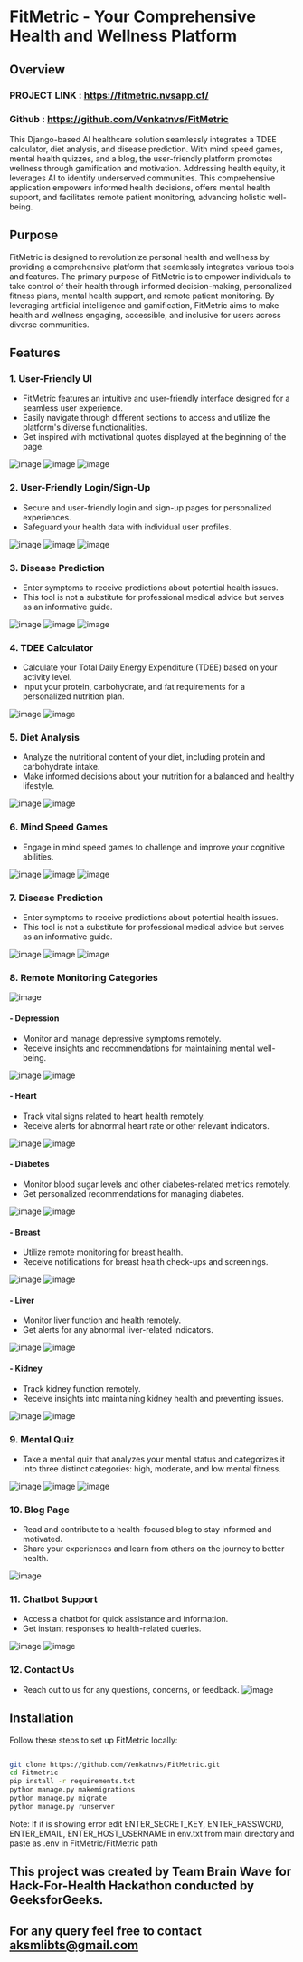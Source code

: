 # FitMetric - Your Comprehensive Health and Wellness Platform

## Overview
### PROJECT LINK : https://fitmetric.nvsapp.cf/
### Github : https://github.com/Venkatnvs/FitMetric
This Django-based AI healthcare solution seamlessly integrates a TDEE calculator, diet analysis, and disease prediction. With mind speed games, mental health quizzes, and a blog, the user-friendly platform promotes wellness through gamification and motivation. Addressing health equity, it leverages AI to identify underserved communities. This comprehensive application empowers informed health decisions, offers mental health support, and facilitates remote patient monitoring, advancing holistic well-being.

## Purpose
FitMetric is designed to revolutionize personal health and wellness by providing a comprehensive platform that seamlessly integrates various tools and features. The primary purpose of FitMetric is to empower individuals to take control of their health through informed decision-making, personalized fitness plans, mental health support, and remote patient monitoring. By leveraging artificial intelligence and gamification, FitMetric aims to make health and wellness engaging, accessible, and inclusive for users across diverse communities.

## Features

### 1. User-Friendly UI
- FitMetric features an intuitive and user-friendly interface designed for a seamless user experience.
- Easily navigate through different sections to access and utilize the platform's diverse functionalities.
- Get inspired with motivational quotes displayed at the beginning of the page.

![image](https://github.com/Venkatnvs/FitMetric/assets/134759689/dbcce0f2-ca71-40fc-82b4-934afda3ffd6)
![image](https://github.com/Venkatnvs/FitMetric/assets/134759689/e41bba8c-574e-4310-9b46-f6cb14b57019)
![image](https://github.com/Venkatnvs/FitMetric/assets/134759689/4a21f83f-a83d-41e4-a928-138aef2cfd6f)

### 2. User-Friendly Login/Sign-Up
- Secure and user-friendly login and sign-up pages for personalized experiences.
- Safeguard your health data with individual user profiles.

![image](https://github.com/Venkatnvs/FitMetric/assets/134759689/8ed54d66-4bcd-4895-a464-5145ada6e919)
![image](https://github.com/Venkatnvs/FitMetric/assets/134759689/71b189c5-0e6d-470c-aef9-0ea68ab86220)
![image](https://github.com/Venkatnvs/FitMetric/assets/134759689/4e1cc3f6-2241-443c-8fe1-7e94096d5269)

### 3. Disease Prediction
- Enter symptoms to receive predictions about potential health issues.
- This tool is not a substitute for professional medical advice but serves as an informative guide.

![image](https://github.com/Venkatnvs/FitMetric/assets/134759689/74156dfd-747d-4a08-9700-532968bc3f8e)
![image](https://github.com/Venkatnvs/FitMetric/assets/134759689/3cd753fe-c30e-4767-8c8e-6aa1ee9990af)
![image](https://github.com/Venkatnvs/FitMetric/assets/134759689/3cd3e60b-93c7-4d1e-8199-93d2b98131c0)

### 4. TDEE Calculator
- Calculate your Total Daily Energy Expenditure (TDEE) based on your activity level.
- Input your protein, carbohydrate, and fat requirements for a personalized nutrition plan.

![image](https://github.com/Venkatnvs/FitMetric/assets/134759689/f429b02b-e2d6-449a-b729-d1f1ff5abd86)
![image](https://github.com/Venkatnvs/FitMetric/assets/134759689/bafbcc99-b9cb-4faf-b736-e4e6b6954797)

### 5. Diet Analysis
- Analyze the nutritional content of your diet, including protein and carbohydrate intake.
- Make informed decisions about your nutrition for a balanced and healthy lifestyle.

![image](https://github.com/Venkatnvs/FitMetric/assets/134759689/86dc5f3c-47ff-422f-89b3-54d46333b603)
![image](https://github.com/Venkatnvs/FitMetric/assets/134759689/a317a5ab-666b-4db2-b44b-2457f2635547)


### 6. Mind Speed Games
- Engage in mind speed games to challenge and improve your cognitive abilities.

![image](https://github.com/Venkatnvs/FitMetric/assets/134759689/c64c1770-8035-4581-9892-c7b0ffa2d635)
![image](https://github.com/Venkatnvs/FitMetric/assets/134759689/a6837962-dbc7-4e6f-929c-62b9fc1e661e)
![image](https://github.com/Venkatnvs/FitMetric/assets/134759689/0f8d22a6-6984-4b48-980c-367472bf7aa0)

### 7. Disease Prediction
- Enter symptoms to receive predictions about potential health issues.
- This tool is not a substitute for professional medical advice but serves as an informative guide.

![image](https://github.com/Venkatnvs/FitMetric/assets/134759689/74156dfd-747d-4a08-9700-532968bc3f8e)
![image](https://github.com/Venkatnvs/FitMetric/assets/134759689/3cd753fe-c30e-4767-8c8e-6aa1ee9990af)
![image](https://github.com/Venkatnvs/FitMetric/assets/134759689/3cd3e60b-93c7-4d1e-8199-93d2b98131c0)

### 8. Remote Monitoring Categories

![image](https://github.com/Venkatnvs/FitMetric/assets/134759689/a936701a-57ba-4f41-a9e9-3eea5d60e78d)

#### - Depression
- Monitor and manage depressive symptoms remotely.
- Receive insights and recommendations for maintaining mental well-being.

![image](https://github.com/Venkatnvs/FitMetric/assets/134759689/425bdf08-4722-45a7-ac14-26f9001e2fd5)
![image](https://github.com/Venkatnvs/FitMetric/assets/134759689/801449f2-c0aa-43e4-93c5-068ebcf3f208)

#### - Heart
- Track vital signs related to heart health remotely.
- Receive alerts for abnormal heart rate or other relevant indicators.

![image](https://github.com/Venkatnvs/FitMetric/assets/134759689/661c314f-4618-458c-9369-2bb2d16938e0)
![image](https://github.com/Venkatnvs/FitMetric/assets/134759689/2aac8fe3-abd1-47c8-80c5-9c9e99488cae)

#### - Diabetes
- Monitor blood sugar levels and other diabetes-related metrics remotely.
- Get personalized recommendations for managing diabetes.

![image](https://github.com/Venkatnvs/FitMetric/assets/134759689/be9ffeed-9da7-4d5b-a601-25f4595627c1)
![image](https://github.com/Venkatnvs/FitMetric/assets/134759689/b1e6af71-32ee-4c26-a956-755114526e9e)

#### - Breast
- Utilize remote monitoring for breast health.
- Receive notifications for breast health check-ups and screenings.

![image](https://github.com/Venkatnvs/FitMetric/assets/134759689/b51e3da1-8c18-4a40-a404-c142a4b730bb)
![image](https://github.com/Venkatnvs/FitMetric/assets/134759689/5926f253-a0d6-4452-999e-beb37f4e65aa)

#### - Liver
- Monitor liver function and health remotely.
- Get alerts for any abnormal liver-related indicators.

![image](https://github.com/Venkatnvs/FitMetric/assets/134759689/f76e18fc-d6f9-4d06-8469-0653a5af1bbf)
![image](https://github.com/Venkatnvs/FitMetric/assets/134759689/40140b09-9900-4460-84cd-5c0bc5ac504b)

#### - Kidney
- Track kidney function remotely.
- Receive insights into maintaining kidney health and preventing issues.

![image](https://github.com/Venkatnvs/FitMetric/assets/134759689/89bea6aa-e475-4e38-9164-11094cf8397d)
![image](https://github.com/Venkatnvs/FitMetric/assets/134759689/51e21860-29b3-49af-9755-374def8ed1c9)

### 9. Mental Quiz
- Take a mental quiz that analyzes your mental status and categorizes it into three distinct categories: high, moderate, and low mental fitness.

![image](https://github.com/Venkatnvs/FitMetric/assets/134759689/6b98a5dd-a963-404f-a279-def2ac645b92)
![image](https://github.com/Venkatnvs/FitMetric/assets/134759689/092bb0a8-9702-44fb-80a6-b94772a7a8df)
![image](https://github.com/Venkatnvs/FitMetric/assets/134759689/0c579885-6274-4304-9e07-c6e0b3474686)

### 10. Blog Page
- Read and contribute to a health-focused blog to stay informed and motivated.
- Share your experiences and learn from others on the journey to better health.

![image](https://github.com/Venkatnvs/FitMetric/assets/134759689/bb709ed6-d6b3-4bdd-88a9-aa8cdb7f610a)

### 11. Chatbot Support
- Access a chatbot for quick assistance and information.
- Get instant responses to health-related queries.

![image](https://github.com/Venkatnvs/FitMetric/assets/134759689/c19c086b-f84c-467e-8e89-1d2f3ed9fcc3)
![image](https://github.com/Venkatnvs/FitMetric/assets/134759689/d839e86e-5e89-4572-9e9a-b9db4b12e357)

### 12. Contact Us
- Reach out to us for any questions, concerns, or feedback.
![image](https://github.com/Venkatnvs/FitMetric/assets/134759689/bafe98cc-11ef-46bb-9a66-4d618b7cf934)

## Installation

Follow these steps to set up FitMetric locally:

```bash

git clone https://github.com/Venkatnvs/FitMetric.git
cd Fitmetric
pip install -r requirements.txt
python manage.py makemigrations
python manage.py migrate
python manage.py runserver

```

Note: If it is showing error edit ENTER_SECRET_KEY, ENTER_PASSWORD, ENTER_EMAIL, ENTER_HOST_USERNAME in env.txt from main directory and paste as .env in FitMetric/FitMetric path

## This project was created by Team Brain Wave for Hack-For-Health Hackathon conducted by GeeksforGeeks.
## For any query feel free to contact aksmlibts@gmail.com
